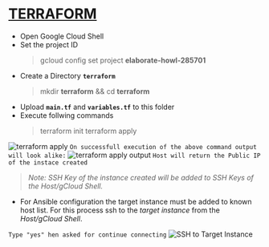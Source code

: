 # [TERRAFORM](https://www.terraform.io/docs)

- Open Google Cloud Shell
- Set the project ID
  > gcloud config set project **elaborate-howl-285701**
- Create a Directory **`terraform`**
  > mkdir **terraform** && cd **terraform**
- Upload **`main.tf`** and **`variables.tf`** to this folder
- Execute follwing commands
  > terraform init
  > terraform apply

![terraform apply](https://i.ibb.co/5FRZ1pL/2022-04-30-1-25-31.png)
`On successfull execution of the above command output will look alike:`
![terraform apply output](https://lh4.googleusercontent.com/nmaAbK7ZiG4N1KKOtN_E_fJg2wuxNTapjUnx_mf674rtKfe8z-1TkvDnPnS6HQpVvpPfdCULIJwKNTE-sZC2=w1366-h635)
`Host will return the Public IP of the instace created`

> _Note: SSH Key of the instance created will be added to SSH Keys of the Host/gCloud Shell._

- For Ansible configuration the target instance must be added to known host list. For this process ssh to the _target instance_ from the _Host/gCloud Shell_.

`Type "yes" hen asked for continue connecting`
![SSH to Target Instance](https://lh4.googleusercontent.com/2IgLll7NyUqB2xnZ0Cb4EbWj6a4JOMDzOsNPHdRHYkQaW_9Hkr216Hfvj2fr2JRLHXEtb470Mf8jv5qrKEpj=w1366-h635)

<!--stackedit_data:
eyJoaXN0b3J5IjpbMTk3NjY3OTY5NCwxNTI4NDg4ODcsLTEzMD
U2MDYwNDIsLTcwMDEyMDI5OSw0NzAzMjM3OTAsMTE5Nzg3MjQx
NCwtNzgzNzMyODA3LDE0MTQzNDU3NDEsLTE5NDQ3NzYyODksMT
U0NDg4MDQwMF19
-->
